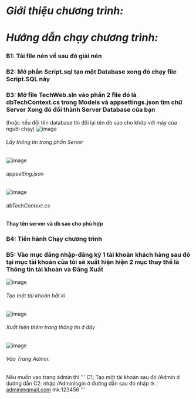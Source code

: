 # *Giới thiệu chương trình:*
# *Hướng dẫn chạy chương trình:*
###  B1: Tải file nén về sau đó giải nén 
###  B2: Mở phần Script.sql tạo một Database xong đó chạy file Script.SQL này
###  B3: Mở file TechWeb.sln vào phần 2 file đó là dbTechContext.cs trong Models và appsettings.json tìm chữ Server Xong đó đổi thành Server Database của bạn 
  (hoặc nếu đổi tên database thì đổi lại tên db sao cho khớp với máy của người chạy)
  ![image](https://github.com/ICWYM/TheGoat/assets/103774858/d03fe557-b1cc-4a85-9e06-df76e58eb1dc)
  ###### Lấy thông tin trong phần Server

  ![image](https://github.com/ICWYM/TheGoat/assets/103774858/a198e58c-ca4e-41fb-82f6-fe80ac5216dd)
  ###### appsetting.json
  
  ![image](https://github.com/ICWYM/TheGoat/assets/103774858/714c0e54-a337-4afe-b107-a55fa14438fe)
  ###### dbTechContext.cs
  **Thay tên server và db sao cho phù hợp**

### B4: Tiến hành Chạy chương trình 
###  B5: Vào mục đăng nhập-đăng ký 1 tài khoản khách hàng sau đó tại mục tài khoản của tôi sẽ xuất hiện hiện 2 mục thay thế là Thông tin tài khoản và Đăng Xuất

 ![image](https://github.com/ICWYM/TheGoat/assets/103774858/14219767-3337-4b86-8812-353b83c7246e)
 ###### Tạo một tài khoản bất kì
 ![image](https://github.com/ICWYM/TheGoat/assets/103774858/9c21e354-04df-4fd7-9c4f-a5a7d2287330)
  ###### Xuất hiện thêm trang thông tin ở đây
  ![image](https://github.com/ICWYM/TheGoat/assets/103774858/e0ca546c-e4fc-4b0f-af54-16f3a929bbc6)
  ###### Vào Trang Admin:
  Nếu muốn vao trang admin thì 
 ''' 
 C1; Tạo một tài khoản sau đó /Admin ở dường dẫn
 C2: nhập /Adminlogin ở đường dẫn sau đó nhập tk : admin@gmail.com mk:123456 
 ''' 
  


